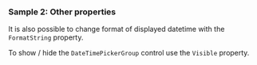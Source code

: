 ﻿### Sample 2: Other properties

It is also possible to change format of displayed datetime with the `FormatString` property.

To show / hide the `DateTimePickerGroup` control use the `Visible` property.